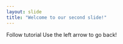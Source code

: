 ```yaml
---
layout: slide
title: "Welcome to our second slide!"
---
```

Follow tutorial
Use the left arrow to go back!
